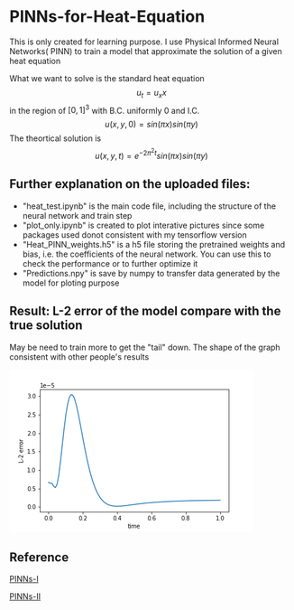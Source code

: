 # PINNs-for-Heat-Equation
This is only created for learning purpose. I use Physical Informed Neural Networks( PINN) to train a model that approximate the solution of a given heat equation

What we want to solve is the standard heat equation
$$u_t = u_xx$$
in the region of $[0,1]^{3}$ with B.C. uniformly 0 and I.C.
$$u(x,y,0)= sin(\pi x)sin(\pi y)$$
The theortical solution is 
$$u(x,y,t) = e^{-2 \pi^{2} t} sin(\pi x)sin(\pi y)$$

## Further explanation on the uploaded files:
- "heat_test.ipynb" is the main code file, including the structure of the neural network and train step
- "plot_only.ipynb" is created to plot interative pictures since some packages used  donot consistent with my tensorflow version
- "Heat_PINN_weights.h5" is a h5 file storing the pretrained weights and bias, i.e. the coefficients of the neural network. You can use this to check the performance or to further optimize it
- "Predictions.npy" is save by numpy to transfer data generated by the model for ploting purpose

## Result: L-2 error of the model compare with the true solution

May be need to train more to get the "tail" down. The shape of the graph consistent with other people's results

![picture](L_2_error.png)

## Reference
[PINNs-I](https://arxiv.org/abs/1711.10561)

[PINNs-II](https://arxiv.org/abs/1711.10566)
